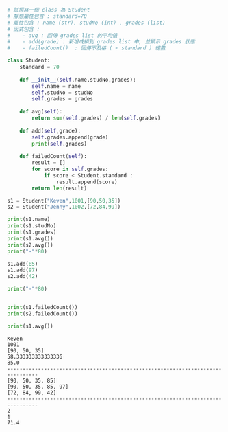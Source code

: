 

```python
# 試撰寫一個 class 為 Student 
# 靜態屬性包含 : standard=70
# 屬性包含 : name (str), studNo (int) , grades (list)
# 函式包含 :
#    - avg : 回傳 grades list 的平均值
#    - add(grade) : 新增成績到 grades list 中, 並顯示 grades 狀態
#    - failedCount()  : 回傳不及格 ( < standard ) 總數

```


```python
class Student:
    standard = 70
    
    def __init__(self,name,studNo,grades):
        self.name = name 
        self.studNo = studNo
        self.grades = grades
        
    def avg(self):
        return sum(self.grades) / len(self.grades)
    
    def add(self,grade):
        self.grades.append(grade)
        print(self.grades)
        
    def failedCount(self):
        result = []
        for score in self.grades:
            if score < Student.standard :
                result.append(score)
        return len(result)
```


```python
s1 = Student("Keven",1001,[90,50,35])
s2 = Student("Jenny",1002,[72,84,99])

print(s1.name)
print(s1.studNo)
print(s1.grades)
print(s1.avg())
print(s2.avg())
print("-"*80)

s1.add(85)
s1.add(97)
s2.add(42)

print("-"*80)


print(s1.failedCount())
print(s2.failedCount())

print(s1.avg()) 

```

    Keven
    1001
    [90, 50, 35]
    58.333333333333336
    85.0
    --------------------------------------------------------------------------------
    [90, 50, 35, 85]
    [90, 50, 35, 85, 97]
    [72, 84, 99, 42]
    --------------------------------------------------------------------------------
    2
    1
    71.4
    
